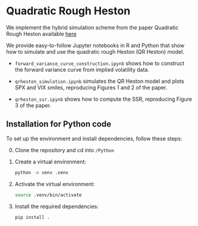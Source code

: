 # Quadratic Rough Heston

We implement the hybrid simulation scheme from the paper Quadratic Rough Heston 
available [here](https://papers.ssrn.com/sol3/papers.cfm?abstract_id=5239929)

We provide easy-to-follow Jupyter notebooks in R and Python that show how 
to simulate and use the quadratic rough Heston (QR Heston) model.

- `forward_variance_curve_construction.ipynb` shows how to construct the forward variance curve from implied volatility data.

- `qrheston_simulation.ipynb` simulates the QR Heston model and plots SPX and VIX smiles, reproducing Figures 1 and 2 of the paper.

- `qrheston_ssr.ipynb` shows how to compute the SSR, reproducing Figure 3 of the paper.

## Installation for Python code

To set up the environment and install dependencies, follow these steps:

0. Clone the repository and cd into `/Python`

1. Create a virtual environment:

   ```bash
   python -m venv .venv
   ```

2. Activate the virtual environment:

    ```bash
    source .venv/bin/activate
    ```

3. Install the required dependencies:

   ```bash
   pip install .
   ```
